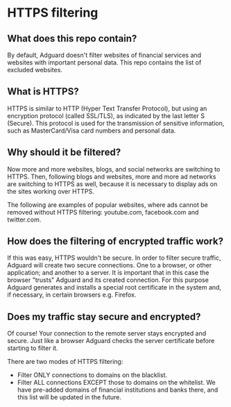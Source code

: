 # HTTPS filtering

## What does this repo contain?

By default, Adguard doesn't filter websites of financial services and websites with important personal data.
This repo contains the list of excluded websites.

## What is HTTPS?

HTTPS is similar to HTTP (Hyper Text Transfer Protocol), but using an encryption protocol (called SSL/TLS), as indicated by the last letter S (Secure). This protocol is used for the transmission of sensitive information, such as MasterCard/Visa card numbers and personal data.

## Why should it be filtered?

Now more and more websites, blogs, and social networks are switching to HTTPS. Then, following blogs and websites, more and more ad networks are switching to HTTPS as well, because it is necessary to display ads on the sites working over HTTPS.

The following are examples of popular websites, where ads cannot be removed without HTTPS filtering: youtube.com, facebook.com and twitter.com.

## How does the filtering of encrypted traffic work?

If this was easy, HTTPS wouldn't be secure. In order to filter secure traffic, Adguard will create two secure connections. One to a browser, or other application; and another to a server. It is important that in this case the browser "trusts" Adguard and its created connection. For this purpose Adguard generates and installs a special root certificate in the system and, if necessary, in certain browsers e.g. Firefox.

## Does my traffic stay secure and encrypted?

Of course! Your connection to the remote server stays encrypted and secure. Just like a browser Adguard checks the server certificate before starting to filter it.

There are two modes of HTTPS filtering:

* Filter ONLY connections to domains on the blacklist.
* Filter ALL connections EXCEPT those to domains on the whitelist. We have pre-added domains of financial institutions and banks there, and this list will be updated in the future.
